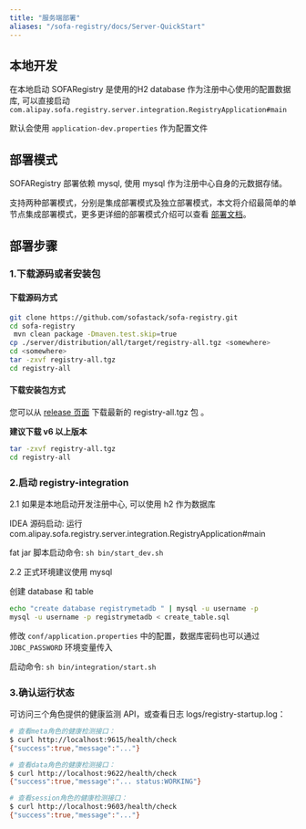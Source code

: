 ```yaml
---
title: "服务端部署"
aliases: "/sofa-registry/docs/Server-QuickStart"
---
```


## 本地开发

在本地启动 SOFARegistry 是使用的H2 database 作为注册中心使用的配置数据库, 可以直接启动   
`com.alipay.sofa.registry.server.integration.RegistryApplication#main`

默认会使用  `application-dev.properties` 作为配置文件

## 部署模式

SOFARegistry 部署依赖 mysql, 使用 mysql 作为注册中心自身的元数据存储。

支持两种部署模式，分别是集成部署模式及独立部署模式，本文将介绍最简单的单节点集成部署模式，更多更详细的部署模式介绍可以查看 [部署文档](../deployment)。

## 部署步骤

### 1.下载源码或者安装包

#### 下载源码方式

```bash
git clone https://github.com/sofastack/sofa-registry.git
cd sofa-registry
 mvn clean package -Dmaven.test.skip=true
cp ./server/distribution/all/target/registry-all.tgz <somewhere>
cd <somewhere>
tar -zxvf registry-all.tgz
cd registry-all
```

#### 下载安装包方式

您可以从 [release 页面](https://github.com/sofastack/sofa-registry/releases) 下载最新的 registry-all.tgz 包 。

**建议下载 v6 以上版本**

```bash
tar -zxvf registry-all.tgz
cd registry-all
```

### 2.启动 registry-integration

2.1 如果是本地启动开发注册中心, 可以使用 h2 作为数据库

IDEA 源码启动: 运行 com.alipay.sofa.registry.server.integration.RegistryApplication#main 

fat jar 脚本启动命令: `sh bin/start_dev.sh`

2.2 正式环境建议使用 mysql

创建 database 和 table

```bash
echo "create database registrymetadb " | mysql -u username -p
mysql -u username -p registrymetadb < create_table.sql
```

修改 `conf/application.properties` 中的配置，数据库密码也可以通过 `JDBC_PASSWORD` 环境变量传入

启动命令: `sh bin/integration/start.sh`

### 3.确认运行状态

可访问三个角色提供的健康监测 API，或查看日志 logs/registry-startup.log：

```bash
# 查看meta角色的健康检测接口：
$ curl http://localhost:9615/health/check
{"success":true,"message":"..."}

# 查看data角色的健康检测接口：
$ curl http://localhost:9622/health/check
{"success":true,"message":"... status:WORKING"}

# 查看session角色的健康检测接口：
$ curl http://localhost:9603/health/check
{"success":true,"message":"..."}
```

